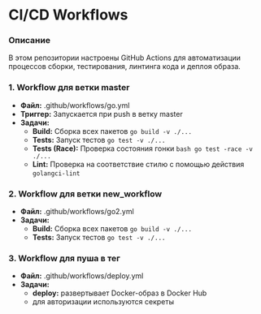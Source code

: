 # CI/CD Workflows
### Описание
В этом репозитории настроены GitHub Actions для автоматизации процессов сборки, тестирования, линтинга кода и деплоя образа. 
### 1. Workflow для ветки master
- **Файл:** .github/workflows/go.yml
- **Триггер:** Запускается при push в ветку master
- **Задачи:**
   - **Build:** Сборка всех пакетов   ```
                                     go build -v ./...
                                     ```
   - **Tests:** Запуск тестов ```
                                     go test -v ./...
                                     ```
  - **Tests (Race):** Проверка состояния гонки ```bash
                                     go test -race -v ./...
                                     ```
  - **Lint:** Проверка на соответствие стилю с помощью действия  ```
                                     golangci-lint
                                     ```
### 2. Workflow для ветки new_workflow
- **Файл:** .github/workflows/go2.yml
- **Задачи:**
   - **Build:** Сборка всех пакетов   ```
                                     go build -v ./...
                                     ```
   - **Tests:** Запуск тестов ```
                                     go test -v ./...
                                     ```
### 3. Workflow для пуша в тег
- **Файл:** .github/workflows/deploy.yml
- **Задачи:**
   - **deploy:** развертывает Docker-образ в Docker Hub
   - для авторизации используются секреты 
